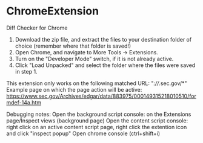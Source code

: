 # ChromeExtension
Diff Checker for Chrome

1. Download the zip file, and extract the files to your destination folder of choice (remember where that folder is saved!)
2. Open Chrome, and navigate to More Tools -> Extensions.
3. Turn on the "Developer Mode" switch, if it is not already active.
4. Click "Load Unpacked" and select the folder where the files were saved in step 1. 

This extension only works on the following matched URL: "*://*.sec.gov/*"
Example page on which the page action will be active: https://www.sec.gov/Archives/edgar/data/883975/000149315218010510/formdef-14a.htm

Debugging notes:
Open the background script console: on the Extensions page/Inspect views (background page)
Open the content script console: right click on an active content script page, right click the extention icon and click "inspect popup"
Open chrome console (ctrl+shift+i)
